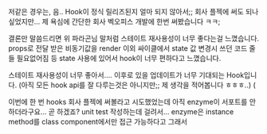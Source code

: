 저같은 경우는, 음.. Hook이 정식 릴리즈된지 얼마 되지 않아서;;
회사 플젝에 써도 되나 싶었지만... 제 욕심에 간단한 회사 벡오피스 개발에 한번 써봤습니다 ㅋㅋ;

결론만 말씀드리면 위 파라곤님 말처럼 스테이트 재사용성이 너무 좋다는걸 느꼈습니다.
props로 전달 받은 비동기값을 render 이외 싸이클에서 state 값 변경시 쓰던 코드 줄들 필요없어짐 등 state 사용에 있어서 hook이 너무 편하다고 느꼈습니다.

스테이트 재사용성이 너무 좋아서....
이후로 있을 업데이트가 너무 기대되는 Hook입니다. (아직 모든 hook api를 잘 다루는것은 아니지만;; 제 생각을 적어봅니다 ㅎㅎㅎ..) (

이번에 한 번 hooks 회사 플젝에 써볼라고 시도했었는데 아직 enzyme이 서포트를 안하더라구요… 곧 하겠죠?
unit test 작성하는데 걸려서…
enzyme은 instance method를 class component에서만 접근 가능하다고 그래서
